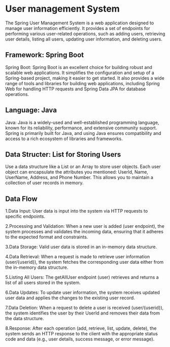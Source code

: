 
# User management System

The Spring User Management System is a web application designed to manage user information efficiently. It provides a set of endpoints for performing various user-related operations, such as adding users, retrieving user details, listing all users, updating user information, and deleting users.


## Framework: Spring Boot

Spring Boot: Spring Boot is an excellent choice for building robust and scalable web applications. It simplifies the configuration and setup of a Spring-based project, making it easier to get started. It also provides a wide range of tools and libraries for building web applications, including Spring Web for handling HTTP requests and Spring Data JPA for database operations.

## Language: Java

Java: Java is a widely-used and well-established programming language, known for its reliability, performance, and extensive community support. Spring is primarily built for Java, and using Java ensures compatibility and access to a rich ecosystem of libraries and frameworks.

## Data Structer: List for Storing Users

Use a data structure like a List or an Array to store user objects. Each user object can encapsulate the attributes you mentioned: UserId, Name, UserName, Address, and Phone Number. This allows you to maintain a collection of user records in memory.


## Data Flow

1.Data Input:
User data is input into the system via HTTP requests to specific endpoints.

2.Processing and Validation:
When a new user is added (user endpoint), the system processes and validates the incoming data, ensuring that it adheres to the expected format and constraints.

3.Data Storage:
Valid user data is stored in an in-memory data structure.

4.Data Retrieval:
When a request is made to retrieve user information (user/{userid}), the system fetches the corresponding user data either from the in-memory data structure.

5.Listing All Users:
The getAllUser endpoint (user) retrieves and returns a list of all users stored in the system.

6.Data Updates:
To update user information, the system receives updated user data and applies the changes to the existing user record.

7.Data Deletion:
When a request to delete a user is received (user/{userid}), the system identifies the user by their UserId and removes their data from the data structure.

8.Response:
After each operation (add, retrieve, list, update, delete), the system sends an HTTP response to the client with the appropriate status code and data (e.g., user details, success message, or error message).




